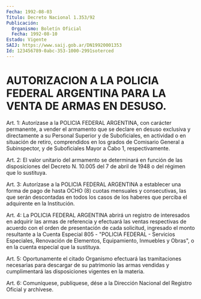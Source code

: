 ```yaml
---
Fecha: 1992-08-03
Título: Decreto Nacional 1.353/92
Publicación:
  Organismo: Boletín Oficial
  Fecha: 1992-08-10
Estado: Vigente
SAIJ: https://www.saij.gob.ar/DN19920001353
Id: 123456789-0abc-353-1000-2991soterced
---
```

# AUTORIZACION A LA POLICIA FEDERAL ARGENTINA PARA LA VENTA DE ARMAS EN DESUSO.

<a id="1"></a>
Art. 1: Autorízase a la POLICIA FEDERAL ARGENTINA, con carácter permanente,  a  vender  el  armamento  que  se  declare  en  desuso exclusiva  y directamente a su Personal Superior y de Suboficiales, en actividad  o  en situación de retiro, comprendidos en los grados de Comisario General  a  Subinspector,  y  de  Suboficiales Mayor a Cabo 1, respectivamente.

<a id="2"></a>
Art.  2:  El  valor  unitario  del armamento se determinará en función de las disposiciones del Decreto N. 10.005  del  7 de abril de 1948 o del régimen que lo sustituya.

<a id="3"></a>
Art. 3: Autorízase a la POLICIA FEDERAL ARGENTINA a establecer una forma de pago de hasta OCHO (8) cuotas mensuales y consecutivas,  las  que serán descontadas en todos los casos de los haberes que perciba el adquirente en la Institución.

<a id="4"></a>
Art.  4:  La  POLICIA  FEDERAL ARGENTINA abrirá un registro de interesados en adquirir las armas  de  referencia  y  efectuará las ventas respectivas de acuerdo con el orden de presentación  de cada solicitud,  ingresado el monto resultante a la Cuenta Especial  805 -  "POLICIA  FEDERAL    -    Servicios  Especiales,  Renovación  de Elementos,  Equipamiento,  Inmuebles  y  Obras",  o  en  la  cuenta especial que la sustituya.

<a id="5"></a>
Art.  5:  Oportunamente  el  citado  Organismo  efectuará  las tramitaciones  necesarias para descargar de su patrimonio las armas vendidas y cumplimentará  las disposiciones vigentes en la materia.

<a id="6"></a>
Art.  6: Comuníquese, publíquese, dése a la Dirección Nacional del Registro Oficial y archívese.